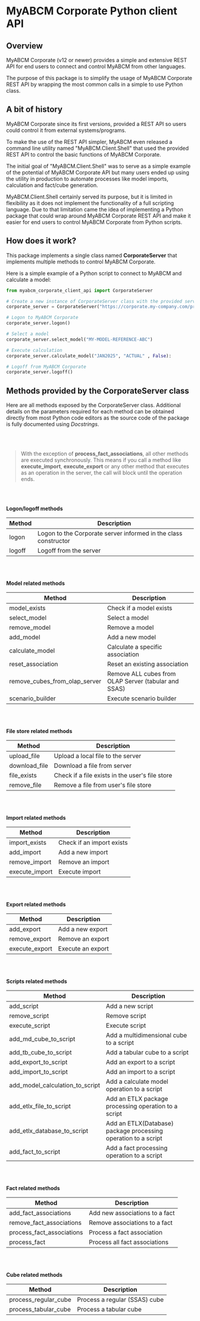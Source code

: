 # MyABCM Corporate Python client API


## Overview

MyABCM Corporate (v12 or newer) provides a simple and extensive REST API for end users to connect and control MyABCM from other languages.

The purpose of this package is to simplify the usage of MyABCM Corporate REST API by wrapping the most common calls in a simple to use Python class.



## A bit of history

MyABCM Corporate since its first versions, provided a REST API so users could control it from external systems/programs.

To make the use of the REST API simpler, MyABCM even released a command line utility named "MyABCM.Client.Shell" that used the provided REST API to control the basic functions of MyABCM Corporate.

The initial goal of "MyABCM.Client.Shell" was to serve as a simple example of the potential of MyABCM Corporate API but many users ended up using the utility in production to automate processes like model imports, calculation and fact/cube generation.

MyABCM.Client.Shell certainly served its purpose, but it is limited in flexibility as it does not implement the functionality of a full scripting language. Due to that limitation came the idea of implementing a Python package that could wrap around MyABCM Corporate REST API and make it easier for end users to control MyABCM Corporate from Python scripts.



## How does it work?

This package implements a single class named **CorporateServer** that implements multiple methods to control MyABCM Corporate. 

Here is a simple example of a Python script to connect to MyABCM and calculate a model:

```python
from myabcm_corporate_client_api import CorporateServer

# Create a new instance of CorporateServer class with the provided servername and credentials
corporate_server = CorporateServer("https://corporate.my-company.com/proxy", "user123", "myabcm123")

# Logon to MyABCM Corporate
corporate_server.logon()

# Select a model 
corporate_server.select_model("MY-MODEL-REFERENCE-ABC")

# Execute calculation
corporate_server.calculate_model("JAN2025", "ACTUAL" , False):

# Logoff from MyABCM Corporate
corporate_server.logoff()
```

## Methods provided by the CorporateServer class

Here are all methods exposed by the CorporateServer class. Additional details on the parameters required for each method can be obtained directly from most Python code editors as the source code of the package is fully documented using *Docstrings*.

&nbsp;  
&nbsp;  

> With the exception of **process_fact_associations**, all other methods are executed synchronously. This means if you call a method like **execute_import**, **execute_export** or any other method that executes as an operation in the server, the call will block until the operation ends.

&nbsp;  
&nbsp;  

**Logon/logoff methods**

Method | Description
--- |---
logon | Logon to the Corporate server informed in the class constructor
logoff | Logoff from the server

&nbsp;  
&nbsp;  

**Model related methods**

Method | Description
--- |---
model_exists | Check if a model exists
select_model | Select a model
remove_model | Remove a model
add_model | Add a new model
calculate_model | Calculate a specific association
reset_association | Reset an existing association
remove_cubes_from_olap_server | Remove ALL cubes from OLAP Server (tabular and SSAS)
scenario_builder | Execute scenario builder

&nbsp;  
&nbsp;  

**File store related methods**

Method | Description
--- |---
upload_file | Upload a local file to the server
download_file | Download a file from server
file_exists | Check if a file exists in the user's file store
remove_file | Remove a file from user's file store

&nbsp;  
&nbsp;  

**Import related methods**

Method | Description
--- |---
import_exists | Check if an import exists
add_import | Add a new import
remove_import | Remove an import
execute_import | Execute import

&nbsp;  
&nbsp;  


**Export related methods**

Method | Description
--- |---
add_export | Add a new export
remove_export | Remove an export
execute_export | Execute an export

&nbsp;  
&nbsp;  

**Scripts related methods**

Method | Description
--- |---
add_script | Add a new script
remove_script | Remove script
execute_script | Execute script
add_md_cube_to_script | Add a multidimensional cube to a script
add_tb_cube_to_script | Add a tabular cube to a script
add_export_to_script | Add an export to a script
add_import_to_script | Add an import to a script
add_model_calculation_to_script | Add a calculate model operation to a script
add_etlx_file_to_script | Add an ETLX package processing operation to a script
add_etlx_database_to_script | Add an ETLX(Database) package processing operation to a script
add_fact_to_script | Add a fact processing operation to a script

&nbsp;  
&nbsp;  

**Fact related methods**

Method | Description
--- |---
add_fact_associations | Add new associations to a fact
remove_fact_associations | Remove associations to a fact
process_fact_associations | Process a fact association
process_fact | Process all fact associations

&nbsp;  
&nbsp;  

**Cube related methods**

Method | Description
--- |---
process_regular_cube | Process a regular (SSAS) cube
process_tabular_cube | Process a tabular cube
